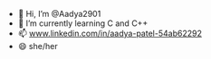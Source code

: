 - 👋 Hi, I’m @Aadya2901
- 🌱 I’m currently learning C and C++
- 📫 www.linkedin.com/in/aadya-patel-54ab62292
- 😄 she/her

<!---
Aadya2901/Aadya2901 is a ✨ special ✨ repository because its `README.md` (this file) appears on your GitHub profile.
You can click the Preview link to take a look at your changes.
--->
